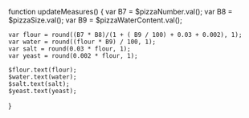   function updateMeasures() {
    var B7 = $pizzaNumber.val();
    var B8 = $pizzaSize.val();
    var B9 = $pizzaWaterContent.val();


    var flour = round((B7 * B8)/(1 + ( B9 / 100) + 0.03 + 0.002), 1);
    var water = round((flour * B9) / 100, 1);
    var salt = round(0.03 * flour, 1);
    var yeast = round(0.002 * flour, 1);

    $flour.text(flour);
    $water.text(water);
    $salt.text(salt);
    $yeast.text(yeast);
  }